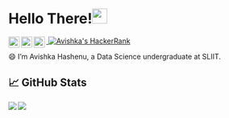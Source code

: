 # Hello There!<img src="https://raw.githubusercontent.com/MartinHeinz/MartinHeinz/master/wave.gif" width="30px">

<!-- Social media -->
<a href="https://www.linkedin.com/in/avishka-hashenu-58bb8b1b8/">
  <img align="left" alt="LinkedIn page of Avishka" width="22px" src="https://raw.githubusercontent.com/peterthehan/peterthehan/master/assets/linkedin.svg" />
</a>
<a href="https://twitter.com/avishkahashenu">
  <img align="left" alt="Twitter page of Avishka" width="22px" src="https://raw.githubusercontent.com/peterthehan/peterthehan/master/assets/twitter.svg" />
</a>
<a href="https://web.facebook.com/profile.php?id=100006103368661">
  <img align="left" alt="Facebook page of Avishka" width="22px" src="https://raw.githubusercontent.com/peterthehan/peterthehan/master/assets/facebook.svg" />
</a>

<p>
<!-- count visitors -->
<a href="https://visitor-badge.glitch.me/badge?page_id=rukshan99.rukshan99">
  <img alt="" src="https://visitor-badge.glitch.me/badge?page_id=AvishkaHashenu.AvishkaHashenu">
</a> 

<!-- Shield for HackerRank -->
<a href="https://www.hackerrank.com/avishka_hashenu">
  <img alt ="Avishka's HackerRank" src="https://img.shields.io/badge/HackerRank-&#9734&#9734&#9734&#9734&#9734-brightgreen?style=flat&logo=hackerrank">
</a>  
</p>

😄 I’m Avishka Hashenu, a Data Science undergraduate at SLIIT.


## &#x1f4c8; GitHub Stats

<img align="left" src="https://github-readme-stats.vercel.app/api/top-langs/?username=AvishkaHashenu&theme=dark" />

<img align="center" src="https://github-readme-stats.vercel.app/api//?username=avishkahashenu&theme=dark" />


